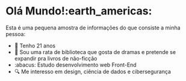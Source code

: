 <h1>Olá Mundo!:earth_americas:</h1>
Esta é uma pequena amostra de informações do que consiste a minha pessoa:
<ul>
  <li>📆 Tenho 21 anos</li>
  <li>📗 Sou uma rata de biblioteca que gosta de dramas e pretende se expandir pra livros de não-ficção</li>
  <li>:abacus: Estudo desenvolvimento web Front-End</li>
  <li>🔍 Me interesso em design, ciência de dados e cibersegurança</li>
</ul>
<!---
Será que tem problema utilizar dois tipos de inserção de emoji? Os dois são reconhecidos pela máquina, mas sei lá...
--->
